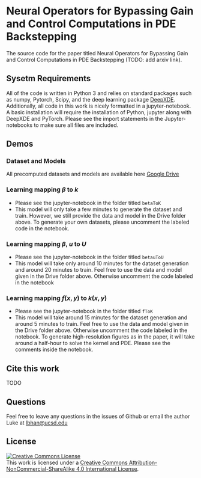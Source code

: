 # Neural Operators for Bypassing Gain and Control Computations in PDE Backstepping

The source code for the paper titled Neural Operators for Bypassing Gain and Control Computations in PDE Backstepping (TODO: add arxiv link).

## Sysetm Requirements
All of the code is written in Python 3 and relies on standard packages such as numpy, Pytorch, Scipy, and the 
deep learning package [DeepXDE](https://github.com/lululxvi/deepxde). Additionally, all code
in this work is nicely formatted in a jupyter-notebook. A basic installation
will require the installation of Python, jupyter along with DeepXDE and PyTorch. Please see the 
import statements in the Jupyter-notebooks to make sure all files are included. 

## Demos

### Dataset and Models
All precomputed datasets and models are available here [Google Drive](https://drive.google.com/drive/folders/1n75jsadVMV8L0ju5C4yypayVHAlBLY6o?usp=sharing)

### Learning mapping $\beta$ to $k$
- Please see the jupyter-notebook in the folder titled `betaToK`
- This model will only take a few minutes to generate the dataset and train. However, we still provide the data and model in the Drive folder above. To generate your
own datasets, please uncomment the labeled code in the notebook.

### Learning mapping $\beta$, $u$ to $U$
- Please see the jupyter-notebook in the folder titled `betauToU`
- This model will take only around 10 minutes for the dataset generation and around 20 minutes to train. Feel free to use the data and model given in the Drive folder above. 
Otherwise uncomment the code labeled in the notebook

### Learning mapping $f(x, y)$ to $k(x, y)$
- Please see the jupyter-notebook in the folder titled `fToK`
- This model will take around 15 minutes for the dataset generation and around 5 minutes to train. Feel free to use the data and model given in the Drive folder above. 
Otherwise uncomment the code labeled in the notebook. To generate high-resolution figures as in the paper, it will take around a half-hour to solve the kernel and PDE. 
Please see the comments inside the notebook. 

## Cite this work
TODO

## Questions
Feel free to leave any questions in the issues of Github or email the author Luke at lbhan@ucsd.edu

## License

<a rel="license" href="http://creativecommons.org/licenses/by-nc-sa/4.0/"><img alt="Creative Commons License" style="border-width:0" src="https://i.creativecommons.org/l/by-nc-sa/4.0/88x31.png" /></a><br />This work is licensed under a <a rel="license" href="http://creativecommons.org/licenses/by-nc-sa/4.0/">Creative Commons Attribution-NonCommercial-ShareAlike 4.0 International License</a>.
